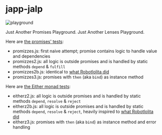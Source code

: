 # japp-jalp

![playground](https://cloud.githubusercontent.com/assets/2652413/12503252/005c7be8-c0d3-11e5-9621-5e98cd08478d.jpg)

Just Another Promises Playground. Just Another Lenses Playground.

Here are [the promises' tests](https://muzietto.github.io/japp/Promizzes_Mocha.html):
- promizzes.js: first naive attempt; promise contains logic to handle value and dependencies
- promizzes2.js: all logic is outside promises and is handled by static methods `depend` & `fulfill`
- promizzes2b.js: identical to [what Robotlolita did]( http://robotlolita.me/2015/11/15/how-do-promises-work.html#a-minimal-promise-implementation)
- promizzes3.js: promises with `then` (aka `bind`) as instance method

Here are [the Either monad tests](https://muzietto.github.io/japp/Eitherz_Mocha.html):
- eitherz2.js: all logic is outside promises and is handled by static methods `depend`, `resolve` & `reject`
- eitherz2b.js: all logic is outside promises and is handled by static methods `depend`, `resolve` & `reject`, heavily inspired to [what Robotlolita did]( http://robotlolita.me/2015/11/15/how-do-promises-work.html#handling-errors-with-promises)
- eitherz3.js: promises with `then` (aka `bind`) as instance method and error handling
